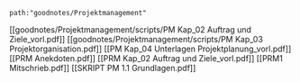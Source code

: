 ```expander
path:"goodnotes/Projektmanagement"
```
[[goodnotes/Projektmanagement/scripts/PM Kap_02 Auftrag und Ziele_vorl.pdf]]
[[goodnotes/Projektmanagement/scripts/PM Kap_03 Projektorganisation.pdf]]
[[PM Kap_04 Unterlagen Projektplanung_vorl.pdf]]
[[PRM Anekdoten.pdf]]
[[PRM Kap_02 Auftrag und Ziele_vorl.pdf]]
[[PRM1 Mitschrieb.pdf]]
[[SKRIPT PM 1.1 Grundlagen.pdf]]

